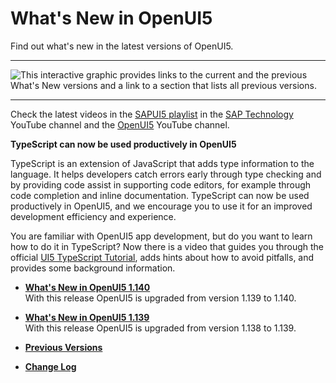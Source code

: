 <!-- loio99ac68a5b1c3416ab5c84c99fefa250d -->

# What's New in OpenUI5

Find out what's new in the latest versions of OpenUI5.

***

![This interactive graphic provides links to the current and the previous
							What's New versions and a link to a section that lists all previous
							versions.](images/loio60070cbcd0b54f31abc595ab4f5adc0e_LowRes.png)

***

Check the latest videos in the [SAPUI5 playlist](https://www.youtube.com/playlist?list=PLWV533hWWvDmxJM4itQ9o--7rolKgy-1r) in the [SAP Technology](https://www.youtube.com/channel/UC8cXSTGDhiZK5229zi-KTXA) YouTube channel and the [OpenUI5](https://www.youtube.com/user/openui5videos) YouTube channel.

**TypeScript can now be used productively in OpenUI5**

TypeScript is an extension of JavaScript that adds type information to the language. It helps developers catch errors early through type checking and by providing code assist in supporting code editors, for example through code completion and inline documentation. TypeScript can now be used productively in OpenUI5, and we encourage you to use it for an improved development efficiency and experience.

You are familiar with OpenUI5 app development, but do you want to learn how to do it in TypeScript? Now there is a video that guides you through the official [UI5 TypeScript Tutorial](https://sap.github.io/ui5-typescript/), adds hints about how to avoid pitfalls, and provides some background information.



-   **[What's New in OpenUI5 1.140](what-s-new-in-openui5-1-140-26a106c.md "With
		this release OpenUI5 is upgraded
		from version 1.139 to 1.140.")**  
With this release OpenUI5 is upgraded from version 1.139 to 1.140.
-   **[What's New in OpenUI5 1.139](what-s-new-in-openui5-1-139-e10db71.md "With
		this release OpenUI5 is upgraded
		from version 1.138 to 1.139.")**  
With this release OpenUI5 is upgraded from version 1.138 to 1.139.
-   **[Previous Versions](previous-versions-6660a59.md "")**  

-   **[Change Log](change-log-a6a78b7.md "")**  


